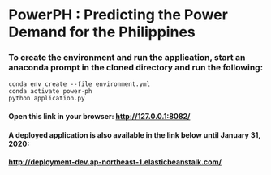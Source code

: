 # PowerPH : Predicting the Power Demand for the Philippines

### To create the environment and run the application, start an anaconda prompt in the cloned directory and run the following:

`conda env create --file environment.yml`  
`conda activate power-ph`  
`python application.py`  


#### Open this link in your browser: http://127.0.0.1:8082/


#### A deployed application is also available in the link below until January 31, 2020:  
#### http://deployment-dev.ap-northeast-1.elasticbeanstalk.com/
